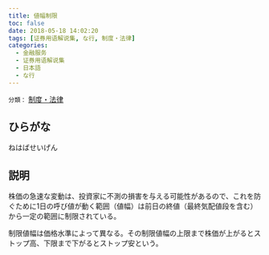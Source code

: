```yaml
---
title: 値幅制限
toc: false
date: 2018-05-18 14:02:20
tags: [证券用语解说集, な行, 制度・法律]
categories:
  - 金融服务
  - 证券用语解说集
  - 日本語
  - な行
---
```


`分類：` [制度・法律](/tags/制度・法律/)

## ひらがな

ねはばせいげん

## 説明

株価の急速な変動は、投資家に不測の損害を与える可能性があるので、これを防ぐために1日の呼び値が動く範囲（値幅）は前日の終値（最終気配値段を含む）から一定の範囲に制限されている。

制限値幅は価格水準によって異なる。その制限値幅の上限まで株価が上がるとストップ高、下限まで下がるとストップ安という。
